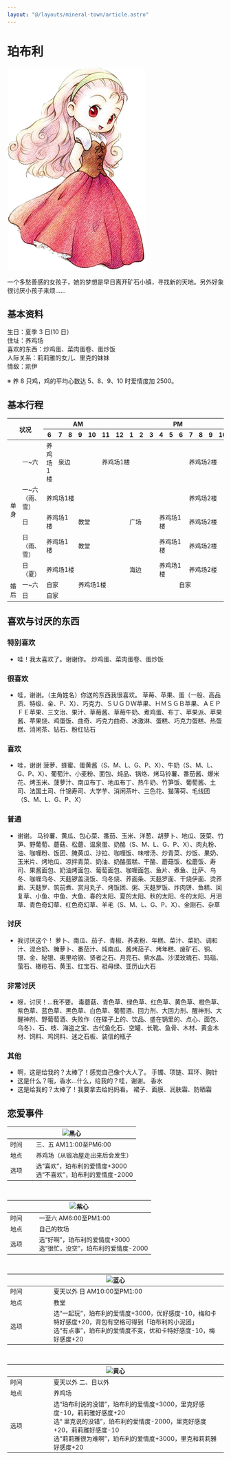 ```yaml
---
layout: "@/layouts/mineral-town/article.astro"
---
```


# 珀布利

<div class="resident">

![珀布利](_珀布利.png)

</div>

一个多愁善感的女孩子，她的梦想是早日离开矿石小镇，寻找新的天地。另外好象很讨厌小孩子来烦……

## 基本资料

生日：夏季 3 日(10 日）  
住址：养鸡场  
喜欢的东西：炒鸡蛋、菜肉蛋卷、蛋炒饭  
人际关系：莉莉雅的女儿、里克的妹妹  
情敌：凯伊

※ 养 8 只鸡，鸡的平均心数达 5、8、9、10 时爱情度加 2500。

## 基本行程

<table>
    <thead>
        <tr>
            <th rowspan="2" colspan="2">状况</th>
            <th colspan="6">AM</th>
            <th colspan="12">PM</th>
            <th colspan="1">AM</th>
        </tr>
        <tr>
            <th>6</th>
            <th>7</th>
            <th>8</th>
            <th>9</th>
            <th>10</th>
            <th>11</th>
            <th>12</th>
            <th>1</th>
            <th>2</th>
            <th>3</th>
            <th>4</th>
            <th>5</th>
            <th>6</th>
            <th>7</th>
            <th>8</th>
            <th>9</th>
            <th>10</th>
            <th>11</th>
            <th>12</th>
        </tr>
    </thead>
    <tbody>
        <tr>
            <td rowspan="5">单身</td>
            <td>一~六</td>
            <td>养鸡场1楼</td>
            <td colspan="4">泉边</td>
            <td colspan="8">养鸡场1楼</td>
            <td colspan="6">养鸡场2楼</td>
        </tr>
        <tr>
            <td>一~六（雨、雪）</td>
            <td colspan="13">养鸡场1楼</td>
            <td colspan="6">养鸡场2楼</td>
        </tr>
        <tr>
            <td>日</td>
            <td colspan="3">养鸡场1楼</td>
            <td colspan="4">教堂</td>
            <td colspan="3">广场</td>
            <td colspan="3">养鸡场1楼</td>
            <td colspan="6">养鸡场2楼</td>
        </tr>
        <tr>
            <td>日（雨、雪）</td>
            <td colspan="3">养鸡场1楼</td>
            <td colspan="7">教堂</td>
            <td colspan="3">养鸡场1楼</td>
            <td colspan="6">养鸡场2楼</td>
        </tr>
        <tr>
            <td>日（夏）</td>
            <td colspan="7">养鸡场1楼</td>
            <td colspan="3">海边</td>
            <td colspan="3">养鸡场1楼</td>
            <td colspan="6">养鸡场2楼</td>
        </tr>
        <tr>
            <td rowspan="2">婚后</td>
            <td>一~六</td>
            <td colspan="3">自家</td>
            <td colspan="9">养鸡场1楼</td>
            <td colspan="7">自家</td>
        </tr>
        <tr>
            <td>日</td>
            <td colspan="19">自家</td>
        </tr>
    </tbody>
</table>

## 喜欢与讨厌的东西

### 特别喜欢

- 哇！我太喜欢了。谢谢你。 炒鸡蛋、菜肉蛋卷、蛋炒饭

### 很喜欢

- 哇，谢谢。（主角姓名）你送的东西我很喜欢。
  草莓、苹果、蛋（一般、高品质、特级、金、P、X）、巧克力、ＳＵＧＤＷ苹果、ＨＭＳＧＢ苹果、ＡＥＰＦＥ苹果、三文治、果汁、草莓酱、草莓牛奶、煮鸡蛋、布丁、苹果派、苹果酱、苹果烧、鸡蛋饭、曲奇、巧克力曲奇、冰激淋、蛋糕、巧克力蛋糕、热蛋糕、消闲茶、钻石、粉红钻石

### 喜欢

- 哇，谢谢
  菠萝、蜂蜜、蛋黄酱（S、M、L、G、P、X）、牛奶（S、M、L、G、P、X）、葡萄汁、小麦粉、面包、炖品、锅烙、烤马铃薯、番茄酱、爆米花、烤玉米、菠萝汁、南瓜布丁、地瓜布丁、热牛奶、竹笋饭、葡萄酱、土司、法国土司、什锦寿司、大学芋、消闲茶叶、三色花、猫薄荷、毛线团（S、M、L、G、P、X）

### 普通

- 谢谢。
  马铃薯、黄瓜、包心菜、番茄、玉米、洋葱、胡萝卜、地瓜、菠菜、竹笋、野葡萄、蘑菇、松蘑、温泉蛋、奶酪（S、M、L、G、P、X）、肉丸粉、油、咖喱粉、饭团、腌黄瓜、沙拉、咖喱饭、味噌汤、炒青菜、炒饭、果奶、玉米片、烤地瓜、凉拌青菜、奶油、奶酪蛋糕、干酪、蘑菇饭、松蘑饭、寿司、果酱面包、奶油烤面包、葡萄面包、咖喱面包、鱼片、煮鱼、比萨、乌冬、咖喱乌冬、天麸锣盖浇饭、乌冬烧、荞面条、天麸罗面、干烧伊面、烫荞面、天麸罗、筑前煮、赏月丸子、烤饭团、粥、天麸罗饭、炸肉饼、鱼糕、回复草、小鱼、中鱼、大鱼、春的太阳、夏的太阳、秋的太阳、冬的太阳、月泪草、青色奇幻草、红色奇幻草、羊毛（S、M、L、G、P、X）、金刚石、杂草

### 讨厌

- 我讨厌这个！
  萝卜、南瓜、茄子、青椒、荞麦粉、年糕、菜汁、菜奶、调和汁、混合奶、腌萝卜、番茄汁、炖南瓜、酱烤茄子、烤年糕、废矿石、铜、银、金、秘银、奥里哈钢、贤者之石、月亮石、紫水晶、沙漠玫瑰石、玛瑙、萤石、橄榄石、黄玉、红宝石、祖母绿、亚历山大石

### 非常讨厌

- 呀，讨厌！…我不要。
  毒蘑菇、青色草、绿色草、红色草、黄色草、橙色草、紫色草、蓝色草、黑色草、白色草、葡萄酒、回力剂、大回力剂、醒神剂、大醒神剂、野葡萄酒、失败作（在碟子上的、饮品、盛在锅里的、点心、面包、乌冬）、石、枝、海盗之宝、古代鱼化石、空罐、长靴、鱼骨、木材、黄金木材、饲料、鸡饲料、迷之石板、装信的瓶子

### 其他

- 啊，这是给我的？太棒了！感觉自己像个大人了。 手镯、项链、耳环、胸针
- 这是什么？哦，香水…什么，给我的？哇，谢谢。 香水
- 这是给我的？太棒了！我要拿去给妈妈看。 裙子、面膜、润肤霜、防晒霜

## 恋爱事件

<table>
    <thead>
        <tr>
            <th colspan="2"><img src="黑心.png" alt="黑心"></th>
        </tr>
    </thead>
    <tbody>
        <tr>
            <td style="width: 20%;">时间</td>
            <td>三、五 AM11:00至PM6:00</td>
        </tr>
        <tr>
            <td>地点</td>
            <td>养鸡场（从锻冶屋走出来后会发生）</td>
        </tr>
        <tr>
            <td>选项</td>
            <td>选“喜欢”，珀布利的爱情度+3000<br>
                选“不喜欢”，珀布利的爱情度-2000</td>
        </tr>
    </tbody>
</table>
<br>
<table>
    <thead>
        <tr>
            <th colspan="2"><img src="紫心.png" alt="紫心"></th>
        </tr>
    </thead>
    <tbody>
        <tr>
            <td style="width: 20%;">时间</td>
            <td>一至六 AM6:00至PM1:00</td>
        </tr>
        <tr>
            <td>地点</td>
            <td>自己的牧场</td>
        </tr>
        <tr>
            <td>选项</td>
            <td>选“好啊”，珀布利的爱情度+3000<br>
                选“很忙，没空”，珀布利的爱情度-2000</td>
        </tr>
    </tbody>
</table>
<br>
<table>
    <thead>
        <tr>
            <th colspan="2"><img src="蓝心.png" alt="蓝心"></th>
        </tr>
    </thead>
    <tbody>
        <tr>
            <td style="width: 20%;">时间</td>
            <td>夏天以外 日 AM10:00至PM1:00</td>
        </tr>
        <tr>
            <td>地点</td>
            <td>教堂</td>
        </tr>
        <tr>
            <td>选项</td>
            <td>选“一起玩”，珀布利的爱情度+3000，优好感度-10，梅和卡特好感度+20，背包有空格可得到「珀布利的小泥团」<br>
                选“有点事”，珀布利的爱情度不变，优和卡特好感度-10，梅好感度+20</td>
        </tr>
    </tbody>
</table>
<br>
<table>
    <thead>
        <tr>
            <th colspan="2"><img src="黄心.png" alt="黄心"></th>
        </tr>
    </thead>
    <tbody>
        <tr>
            <td style="width: 20%;">时间</td>
            <td>夏天以外 二、日以外</td>
        </tr>
        <tr>
            <td>地点</td>
            <td>养鸡场</td>
        </tr>
        <tr>
            <td>选项</td>
            <td>选“珀布利说的没错”，珀布利的爱情度+3000，里克好感度-10，莉莉雅好感度+20<br>选“
                里克说的没错”，珀布利的爱情度-2000，里克好感度+20，莉莉雅好感度-10<br>选“莉莉雅很为难啊”，珀布利的爱情度+3000，里克和莉莉雅好感度+20</td>
        </tr>
    </tbody>
</table>

<style>
    @media only screen and (max-width: 800px) {
        table {
            font-size: 0.8em;
        }

        th,
        td {
            padding: 0;
        }
    }
</style>
